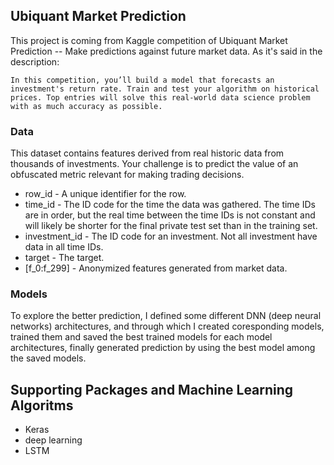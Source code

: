 ## Ubiquant Market Prediction

This project is coming from Kaggle competition of Ubiquant Market Prediction -- Make predictions against future market data. As it's said in the description:
```
In this competition, you’ll build a model that forecasts an investment's return rate. Train and test your algorithm on historical prices. Top entries will solve this real-world data science problem with as much accuracy as possible.
```

### Data

This dataset contains features derived from real historic data from thousands of investments. Your challenge is to predict the value of an obfuscated metric relevant for making trading decisions.

* row_id - A unique identifier for the row.
* time_id - The ID code for the time the data was gathered. The time IDs are in order, but the real time between the time IDs is not constant and will likely be shorter for the final private test set than in the training set.
* investment_id - The ID code for an investment. Not all investment have data in all time IDs.
* target - The target.
* [f_0:f_299] - Anonymized features generated from market data.

### Models

To explore the better prediction, I defined some different DNN (deep neural networks) architectures, and through which I created coresponding models, trained them and saved the best trained models for each model architectures, finally generated prediction by using the best model among the saved models.

## Supporting Packages and Machine Learning Algoritms
- Keras
- deep learning
- LSTM
